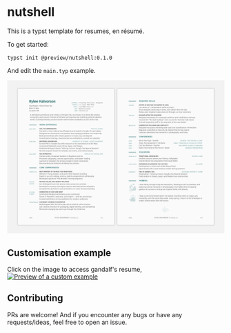 # nutshell

This is a typst template for resumes, en résumé.

To get started:

```typst
typst init @preview/nutshell:0.1.0
```

And edit the `main.typ` example. 

![Preview of the default resume](examples/main-nup.png)

## Customisation example

Click on the image to access gandalf's resume,
[![Preview of a custom example](examples/thumbnail.png)](examples/gandalf.typ)

## Contributing

PRs are welcome! And if you encounter any bugs or have any requests/ideas, feel free to open an issue.

